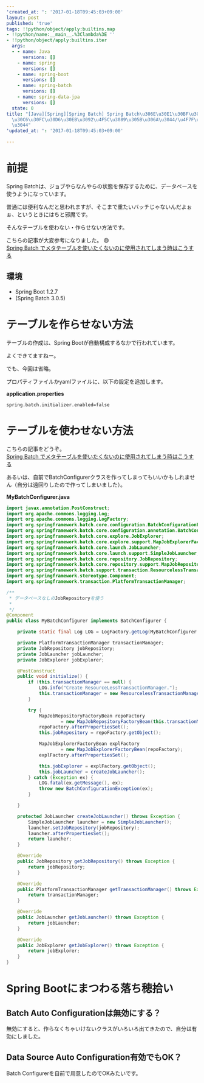 ```yaml
---
'created_at: ': '2017-01-18T09:45:03+09:00'
layout: post
published: 'true'
tags: !!python/object/apply:builtins.map
- !!python/name:__main__.%3Clambda%3E ''
- !!python/object/apply:builtins.iter
  args:
  - - name: Java
      versions: []
    - name: spring
      versions: []
    - name: spring-boot
      versions: []
    - name: spring-batch
      versions: []
    - name: spring-data-jpa
      versions: []
  state: 0
title: "[Java][Spring][Spring Batch] Spring Batch\u306E\u30E1\u30BF\u30C7\u30FC\u30BF\
  \u30C6\u30FC\u30D6\u30EB\u3092\u4F5C\u3089\u305B\u306A\u3044/\u4F7F\u308F\u305B\u306A\
  \u3044"
'updated_at: ': '2017-01-18T09:45:03+09:00'

---
```

# 前提  
  
Spring Batchは、ジョブやらなんやらの状態を保存するために、データベースを使うようになっています。  
  
普通には便利なんだと思われますが、そこまで重たいバッチじゃないんだよぉぉ、というときにはちと邪魔です。  
  
そんなテーブルを使わない・作らせない方法です。  
  
こちらの記事が大変参考になりました。 :smile:  
[Spring Batch でメタテーブルを使いたくないのに使用されてしまう時はこうする](http://qiita.com/blackawa/items/e9eaa254cbe27e257e10)  
  
## 環境  
  
- Spring Boot 1.2.7  
- (Spring Batch 3.0.5)  
  
# テーブルを作らせない方法  
  
テーブルの作成は、Spring Bootが自動構成するなかで行われています。  
  
よくできてますねー。  
  
でも、今回は省略。  
  
プロパティファイルかyamlファイルに、以下の設定を追加します。  
  
**application.properties**  
```properties:application.properties
spring.batch.initializer.enabled=false
```  
  
# テーブルを使わせない方法  
  
こちらの記事をどうぞ。  
[Spring Batch でメタテーブルを使いたくないのに使用されてしまう時はこうする](http://qiita.com/blackawa/items/e9eaa254cbe27e257e10)  
  
あるいは、自前でBatchConfigurerクラスを作ってしまってもいいかもしれません（自分は遠回りしたので作ってしまいました）。  
  
**MyBatchConfigurer.java**  
```java:MyBatchConfigurer.java
import javax.annotation.PostConstruct;
import org.apache.commons.logging.Log;
import org.apache.commons.logging.LogFactory;
import org.springframework.batch.core.configuration.BatchConfigurationException;
import org.springframework.batch.core.configuration.annotation.BatchConfigurer;
import org.springframework.batch.core.explore.JobExplorer;
import org.springframework.batch.core.explore.support.MapJobExplorerFactoryBean;
import org.springframework.batch.core.launch.JobLauncher;
import org.springframework.batch.core.launch.support.SimpleJobLauncher;
import org.springframework.batch.core.repository.JobRepository;
import org.springframework.batch.core.repository.support.MapJobRepositoryFactoryBean;
import org.springframework.batch.support.transaction.ResourcelessTransactionManager;
import org.springframework.stereotype.Component;
import org.springframework.transaction.PlatformTransactionManager;

/**
 * データベースなしのJobRepositoryを使う
 *
 */
@Component
public class MyBatchConfigurer implements BatchConfigurer {

    private static final Log LOG = LogFactory.getLog(MyBatchConfigurer.class);

    private PlatformTransactionManager transactionManager;
    private JobRepository jobRepository;
    private JobLauncher jobLauncher;
    private JobExplorer jobExplorer;

    @PostConstruct
    public void initialize() {
        if (this.transactionManager == null) {
            LOG.info("Create ResourceLessTransactionManager.");
            this.transactionManager = new ResourcelessTransactionManager();
        }

        try {
            MapJobRepositoryFactoryBean repoFactory
                    = new MapJobRepositoryFactoryBean(this.transactionManager);
            repoFactory.afterPropertiesSet();
            this.jobRepository = repoFactory.getObject();

            MapJobExplorerFactoryBean explFactory
                    = new MapJobExplorerFactoryBean(repoFactory);
            explFactory.afterPropertiesSet();

            this.jobExplorer = explFactory.getObject();
            this.jobLauncher = createJobLauncher();
        } catch (Exception ex) {
            LOG.fatal(ex.getMessage(), ex);
            throw new BatchConfigurationException(ex);
        }

    }

    protected JobLauncher createJobLauncher() throws Exception {
        SimpleJobLauncher launcher = new SimpleJobLauncher();
        launcher.setJobRepository(jobRepository);
        launcher.afterPropertiesSet();
        return launcher;
    }

    @Override
    public JobRepository getJobRepository() throws Exception {
        return jobRepository;
    }

    @Override
    public PlatformTransactionManager getTransactionManager() throws Exception {
        return transactionManager;
    }

    @Override
    public JobLauncher getJobLauncher() throws Exception {
        return jobLauncher;
    }

    @Override
    public JobExplorer getJobExplorer() throws Exception {
        return jobExplorer;
    }
}
```  
  
# Spring Bootにまつわる落ち穂拾い  
  
## Batch Auto Configurationは無効にする？  
  
無効にすると、作らなくちゃいけないクラスがいろいろ出てきたので、自分は有効にしました。  
  
## Data Source Auto Configuration有効でもOK？  
  
Batch Configurerを自前で用意したのでOKみたいです。  
